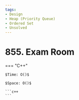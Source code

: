 ```yaml
---
tags:
- Design
- Heap (Priority Queue)
- Ordered Set
- Unsolved
---
```



# 855. Exam Room

=== "C++"

    $Time: O()$

    $Space: O()$

    ```c++
    ```